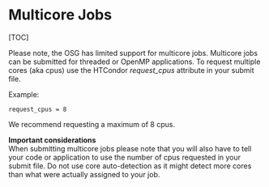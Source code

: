 Multicore Jobs 
====================================

[TOC]

Please note, the OSG has limited support for multicore jobs. Multicore jobs
can be submitted for threaded or OpenMP applications. To request multiple cores
(aka cpus) use the HTCondor *request_cpus* attribute in your submit file. 

Example:

    request_cpus = 8

We recommend requesting a maximum of 8 cpus. 

**Important considerations**    
When submitting multicore jobs please note that you will also have to tell 
your code or application to use the number of cpus requested in your submit 
file. Do not use core auto-detection as it might detect more cores than what 
were actually assigned to your job.

